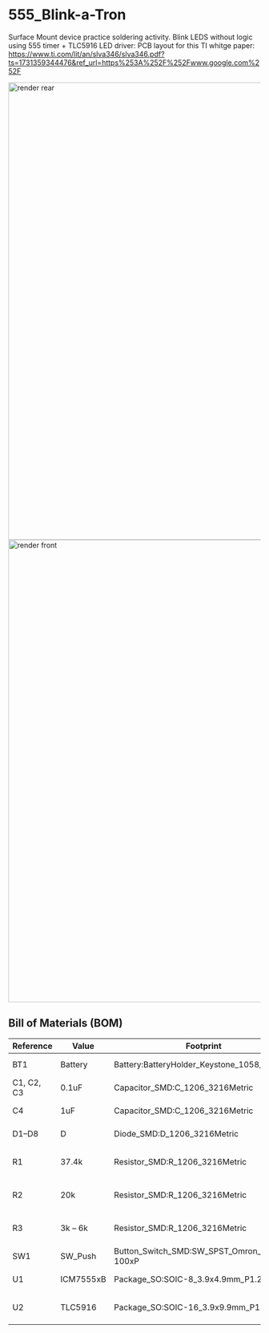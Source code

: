 # 555_Blink-a-Tron
Surface Mount device practice soldering activity.
Blink LEDS without logic using 555 timer + TLC5916 LED driver: 
PCB layout for this TI whitge paper: https://www.ti.com/lit/an/slva346/slva346.pdf?ts=1731359344476&ref_url=https%253A%252F%252Fwww.google.com%252F

<img width="937" height="912" alt="render rear" src="https://github.com/user-attachments/assets/1719e6ce-0776-4e84-af78-f3a08e97fb93" />
<img width="980" height="922" alt="render front" src="https://github.com/user-attachments/assets/9d3fd3db-f1ca-4dbf-b0a9-b220538b1e3d" />


## Bill of Materials (BOM)

| Reference     | Value       | Footprint                                             | Qty | DigiKey P/N          |
|---------------|-------------|--------------------------------------------------------|-----|-----------------------|
| BT1           | Battery     | Battery:BatteryHolder_Keystone_1058_1x2032            | 1   | BU2032SM-GCT-ND       |
| C1, C2, C3    | 0.1uF       | Capacitor_SMD:C_1206_3216Metric                        | 3   | 1292-1605-1-ND        |
| C4            | 1uF         | Capacitor_SMD:C_1206_3216Metric                        | 1   | 1276-1068-1-ND        |
| D1–D8         | D           | Diode_SMD:D_1206_3216Metric                            | 8   | 67-1359-1-ND          |
| R1            | 37.4k       | Resistor_SMD:R_1206_3216Metric                         | 1   | 311-37.4KFRCT-ND      |
| R2            | 20k         | Resistor_SMD:R_1206_3216Metric                         | 1   | 311-20.0KFRCT-ND      |
| R3            | 3k – 6k     | Resistor_SMD:R_1206_3216Metric                         | 1   | 311-6.2KERCT-ND       |
| SW1           | SW_Push     | Button_Switch_SMD:SW_SPST_Omron_B3FS-100xP            | 1   | CKN12221-1-ND         |
| U1            | ICM7555xB   | Package_SO:SOIC-8_3.9x4.9mm_P1.27mm                    | 1   | 296-1336-1-ND         |
| U2            | TLC5916     | Package_SO:SOIC-16_3.9x9.9mm_P1.27mm                   | 1   | 296-22710-1-ND        |

